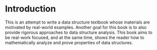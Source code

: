 # Introduction

This is an attempt to write a data structure textbook whose materials are motivated by real-world examples.  Another goal for this book is to also provide rigorous approaches to data structure analysis.  This book aims to be real-work focused, and at the same time, shows the reader how to mathematically analyze and prove properties of data structures.

